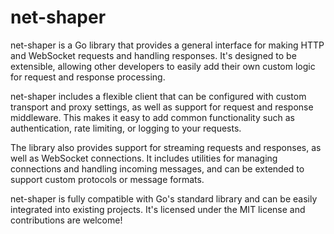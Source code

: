 # net-shaper

net-shaper is a Go library that provides a general interface for making HTTP and WebSocket requests and handling responses. It's designed to be extensible, allowing other developers to easily add their own custom logic for request and response processing.

net-shaper includes a flexible client that can be configured with custom transport and proxy settings, as well as support for request and response middleware. This makes it easy to add common functionality such as authentication, rate limiting, or logging to your requests.

The library also provides support for streaming requests and responses, as well as WebSocket connections. It includes utilities for managing connections and handling incoming messages, and can be extended to support custom protocols or message formats.

net-shaper is fully compatible with Go's standard library and can be easily integrated into existing projects. It's licensed under the MIT license and contributions are welcome!
